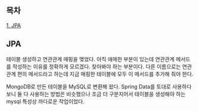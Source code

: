 ## 목차
[1. JPA](#jpa)   

## JPA
테이블 생성하고 연관관계 매핑을 맺었다. 아직 애매한 부분이 있는데 연관관계 메서드를 작성하는 이유를 정확하게 모르겠다. 찾아봐야 하는 부분이다. 다른 이름으로는 연관관계 편의 메서드라고 하는데 지금 매핑한 테이블에 모두 이 메서드를 추가해 줘야 한다.

MongoDB로 만든 테이블을 MySQL로 변환해 왔다. Spring Data를 토대로 사용하다 보니 둘 다 사용하는 방법은 비슷했으나 조금 더 구분지어서 테이블을 생성해야 하는 mysql 특성상 까다로운 작업이었다.